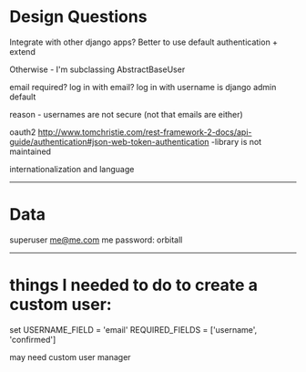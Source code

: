 # Design Questions

Integrate with other django apps? 
Better to use default authentication + extend

Otherwise - I'm subclassing AbstractBaseUser

email required?
log in with email? 
log in with username is django admin default

reason - usernames are not secure (not that emails are either)

oauth2
http://www.tomchristie.com/rest-framework-2-docs/api-guide/authentication#json-web-token-authentication
-library is not maintained

internationalization and language

-----------------

# Data
superuser
me@me.com
me
password:
orbitall


---------
# things I needed to do to create a custom user:
set 
	USERNAME_FIELD = 'email'
	REQUIRED_FIELDS = ['username', 'confirmed']

may need custom user manager


